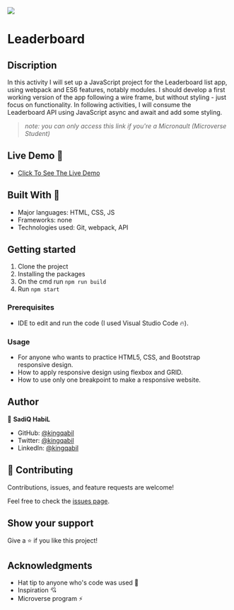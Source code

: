 ![](https://img.shields.io/badge/Microverse-blueviolet)

# Leaderboard
## Discription
In this activity I will set up a JavaScript project for the Leaderboard list app, using webpack and ES6 features, notably modules. I should develop a first working version of the app following a wire frame, but without styling - just focus on functionality. In following activities, I will consume the Leaderboard API using JavaScript async and await and add some styling.
> _note: you can only access this link if you're a Micronault (Microverse Student)_

## Live Demo 👀

- [Click To See The Live Demo](https://kingqabil.github.io/Leaderboard/)

## Built With 🔨

- Major languages: HTML, CSS, JS
- Frameworks: none
- Technologies used: Git, webpack, API

## Getting started
1. Clone the project
2. Installing the packages
3. On the cmd run `npm run build`
4. Run `npm start`

### Prerequisites

- IDE to edit and run the code (I used Visual Studio Code 🔥).

### Usage

- For anyone who wants to practice HTML5, CSS, and Bootstrap responsive design.
- How to apply responsive design using flexbox and GRID.
- How to use only one breakpoint to make a responsive website.

## Author

👤 **SadiQ HabiL**

- GitHub: [@kingqabil](https://github.com/kingqabil)
- Twitter: [@kingqabil](https://twitter.com/kingqabil)
- LinkedIn: [@kingqabil](https://linkedin.com/in/kingqabil)

## 🤝 Contributing

Contributions, issues, and feature requests are welcome!

Feel free to check the [issues page](https://github.com/kingqabil/Leaderboard/issues).


## Show your support

Give a ⭐️ if you like this project!


## Acknowledgments

- Hat tip to anyone who's code was used 🔰
- Inspiration 💘
- Microverse program ⚡